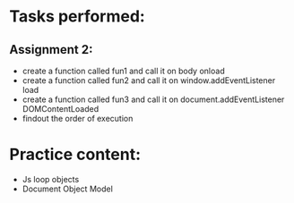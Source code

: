 # Tasks performed:

## Assignment 2:

- create a function called fun1 and call it on body onload
- create a function called fun2 and call it on window.addEventListener load
- create a function called fun3 and call it on document.addEventListener DOMContentLoaded
- findout the order of execution

# Practice content:

- Js loop objects
- Document Object Model
